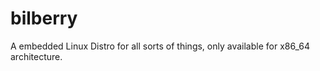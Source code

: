# bilberry
A embedded Linux Distro for all sorts of things, only available for x86_64 architecture.
